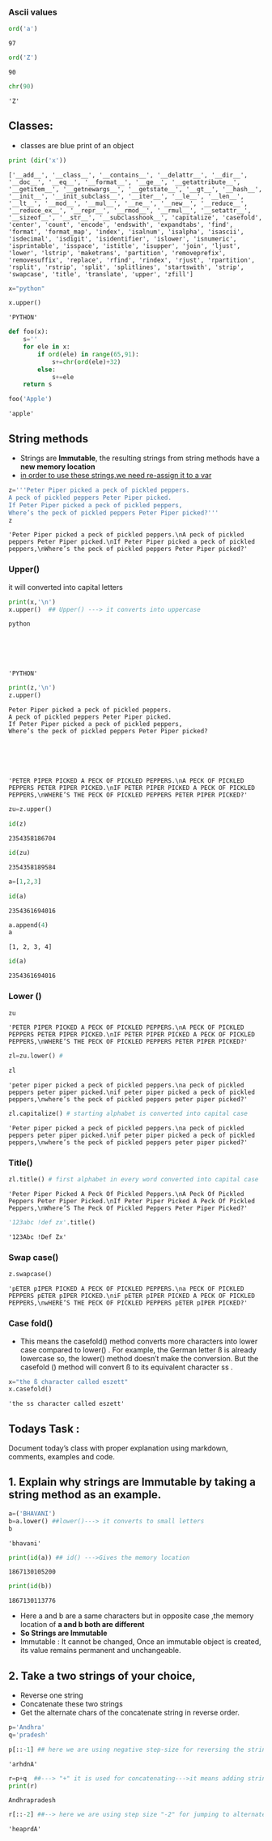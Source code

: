 ### Ascii values


```python
ord('a')
```




    97




```python
ord('Z')
```




    90




```python
chr(90)
```




    'Z'



## Classes: 
*  classes are blue print of an object


```python
print (dir('x'))
```

    ['__add__', '__class__', '__contains__', '__delattr__', '__dir__', '__doc__', '__eq__', '__format__', '__ge__', '__getattribute__', '__getitem__', '__getnewargs__', '__getstate__', '__gt__', '__hash__', '__init__', '__init_subclass__', '__iter__', '__le__', '__len__', '__lt__', '__mod__', '__mul__', '__ne__', '__new__', '__reduce__', '__reduce_ex__', '__repr__', '__rmod__', '__rmul__', '__setattr__', '__sizeof__', '__str__', '__subclasshook__', 'capitalize', 'casefold', 'center', 'count', 'encode', 'endswith', 'expandtabs', 'find', 'format', 'format_map', 'index', 'isalnum', 'isalpha', 'isascii', 'isdecimal', 'isdigit', 'isidentifier', 'islower', 'isnumeric', 'isprintable', 'isspace', 'istitle', 'isupper', 'join', 'ljust', 'lower', 'lstrip', 'maketrans', 'partition', 'removeprefix', 'removesuffix', 'replace', 'rfind', 'rindex', 'rjust', 'rpartition', 'rsplit', 'rstrip', 'split', 'splitlines', 'startswith', 'strip', 'swapcase', 'title', 'translate', 'upper', 'zfill']
    


```python
x="python"
```


```python
x.upper()
```




    'PYTHON'




```python
def foo(x):
    s=''
    for ele in x:
        if ord(ele) in range(65,91):
            s+=chr(ord(ele)+32)
        else:  
            s+=ele
    return s
```


```python
foo('Apple')
```




    'apple'



## String methods

* Strings are <b>Immutable</b>, the resulting strings from string methods have a <b>new memory location</b>
* <u>in order to use these strings,we need re-assign it to a var</u>


```python
z='''Peter Piper picked a peck of pickled peppers.
A peck of pickled peppers Peter Piper picked.
If Peter Piper picked a peck of pickled peppers,
Where’s the peck of pickled peppers Peter Piper picked?'''
z
```




    'Peter Piper picked a peck of pickled peppers.\nA peck of pickled peppers Peter Piper picked.\nIf Peter Piper picked a peck of pickled peppers,\nWhere’s the peck of pickled peppers Peter Piper picked?'



### Upper()
 it will converted into capital letters


```python
print(x,'\n')
x.upper()  ## Upper() ---> it converts into uppercase 
```

    python 
    
    




    'PYTHON'




```python
print(z,'\n')
z.upper()
```

    Peter Piper picked a peck of pickled peppers.
    A peck of pickled peppers Peter Piper picked.
    If Peter Piper picked a peck of pickled peppers,
    Where’s the peck of pickled peppers Peter Piper picked? 
    
    




    'PETER PIPER PICKED A PECK OF PICKLED PEPPERS.\nA PECK OF PICKLED PEPPERS PETER PIPER PICKED.\nIF PETER PIPER PICKED A PECK OF PICKLED PEPPERS,\nWHERE’S THE PECK OF PICKLED PEPPERS PETER PIPER PICKED?'




```python
zu=z.upper()
```


```python
id(z)

```




    2354358186704




```python
id(zu)            
```




    2354358189584




```python
a=[1,2,3]
```


```python
id(a)
```




    2354361694016




```python
a.append(4)
a
```




    [1, 2, 3, 4]




```python
id(a)
```




    2354361694016



### Lower ()


```python
zu
```




    'PETER PIPER PICKED A PECK OF PICKLED PEPPERS.\nA PECK OF PICKLED PEPPERS PETER PIPER PICKED.\nIF PETER PIPER PICKED A PECK OF PICKLED PEPPERS,\nWHERE’S THE PECK OF PICKLED PEPPERS PETER PIPER PICKED?'




```python
zl=zu.lower() # 
```


```python
zl
```




    'peter piper picked a peck of pickled peppers.\na peck of pickled peppers peter piper picked.\nif peter piper picked a peck of pickled peppers,\nwhere’s the peck of pickled peppers peter piper picked?'




```python
zl.capitalize() # starting alphabet is converted into capital case
```




    'Peter piper picked a peck of pickled peppers.\na peck of pickled peppers peter piper picked.\nif peter piper picked a peck of pickled peppers,\nwhere’s the peck of pickled peppers peter piper picked?'



### Title()



```python
zl.title() # first alphabet in every word converted into capital case
```




    'Peter Piper Picked A Peck Of Pickled Peppers.\nA Peck Of Pickled Peppers Peter Piper Picked.\nIf Peter Piper Picked A Peck Of Pickled Peppers,\nWhere’S The Peck Of Pickled Peppers Peter Piper Picked?'




```python
'123abc !def zx'.title()
```




    '123Abc !Def Zx'



### Swap case()


```python
z.swapcase() 
```




    'pETER pIPER PICKED A PECK OF PICKLED PEPPERS.\na PECK OF PICKLED PEPPERS pETER pIPER PICKED.\niF pETER pIPER PICKED A PECK OF PICKLED PEPPERS,\nwHERE’S THE PECK OF PICKLED PEPPERS pETER pIPER PICKED?'



### Case fold()

* This means the casefold() method converts more characters into lower case compared to lower() . For example, the German letter ß is already lowercase so, the lower() method doesn’t make the conversion. But the casefold () method will convert ß to its equivalent character ss .


```python
x="the ß character called eszett"
x.casefold()

```




    'the ss character called eszett'



## Todays Task :


Document today’s class with proper explanation using markdown, comments, examples and code.
  
## 1. Explain why strings are Immutable by taking a string method as an example. 
 



```python
a=('BHAVANI')
b=a.lower() ##lower()---> it converts to small letters
b
```




    'bhavani'




```python
print(id(a)) ## id() --->Gives the memory location
```

    1867130105200
    


```python
print(id(b))
```

    1867130113776
    

* Here a and b are a same characters but in opposite case ,the memory location of <b>a and b both are different</b> 
* <b>So Strings are Immutable </b>
* Immutable : It cannot be changed, Once an immutable object is created, its value remains permanent and unchangeable.

## 2. Take a two strings of your choice, 

* Reverse one string
* Concatenate these two strings
* Get the alternate chars of the concatenate string in reverse order.



```python
p='Andhra'
q='pradesh'
```


```python
p[::-1] ## here we are using negative step-size for reversing the string ,[::] give the entire string
```




    'arhdnA'




```python
r=p+q  ##---> "+" it is used for concatenating--->it means adding strings by using "+" symbol
print(r)
```

    Andhrapradesh
    


```python
r[::-2] ##--> here we are using step size "-2" for jumping to alternate numbers
```




    'heaprdA'




